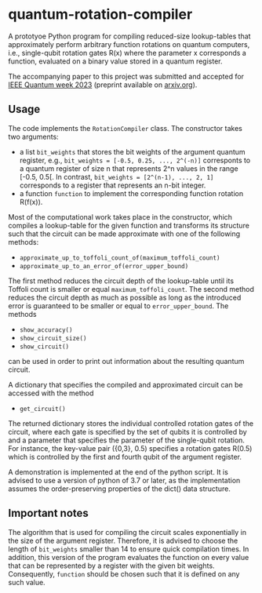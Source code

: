 # quantum-rotation-compiler

A prototyoe Python program for compiling reduced-size lookup-tables that approximately perform arbitrary function rotations on quantum computers, i.e., single-qubit rotation gates R(x) where the parameter x corresponds a function, evaluated on a binary value stored in a quantum register.

The accompanying paper to this project was submitted and accepted for [IEEE Quantum week 2023](https://qce.quantum.ieee.org/2023/) (preprint available on [arxiv.org](https://arxiv.org/abs/2306.05024)).

## Usage

The code implements the `RotationCompiler` class. The constructor takes two arguments:
- a list `bit_weights` that stores the bit weights of the argument quantum register, e.g., `bit_weights = [-0.5, 0.25, ..., 2^(-n)]` corresponts to a quantum register of size n that represents 2^n values in the range [-0.5, 0.5[. In contrast, `bit_weights = [2^(n-1), ..., 2, 1]` corresponds to a register that represents an n-bit integer.
- a function `function` to implement the corresponding function rotation R(f(x)).

Most of the computational work takes place in the constructor, which compiles a lookup-table for the given function and transforms its structure such that the circuit can be made approximate with one of the following methods:

- `approximate_up_to_toffoli_count_of(maximum_toffoli_count)` 
- `approximate_up_to_an_error_of(error_upper_bound)`

The first method reduces the circuit depth of the lookup-table until its Toffoli count is smaller or equal `maximum_toffoli_count`. The second method reduces the circuit depth as much as possible as long as the introduced error is guaranteed to be smaller or equal to `error_upper_bound`.
The methods

- `show_accuracy()`
- `show_circuit_size()`
- `show_circuit()`

can be used in order to print out information about the resulting quantum circuit.

A dictionary that specifies the compiled and approximated circuit can be accessed with the method

- `get_circuit()`

The returned dictionary stores the individual controlled rotation gates of the circuit, where each gate is specified by the set of qubits it is controlled by and a parameter that specifies the parameter of the single-qubit rotation. For instance, the key-value pair ({0,3}, 0.5) specifies a rotation gates R(0.5) which is controlled by the first and fourth qubit of the argument register.

A demonstration is implemented at the end of the python script. It is advised to use a version of python of 3.7 or later, as the implementation assumes the order-preserving properties of the dict() data structure.

## Important notes
The algorithm that is used for compiling the circuit scales exponentially in the size of the argument register. Therefore, it is advised to choose the length of `bit_weights` smaller than 14 to ensure quick compilation times. In addition, this version of the program evaluates the function on every value that can be represented by a register with the given bit weights. Consequently, `function` should be chosen such that it is defined on any such value. 
